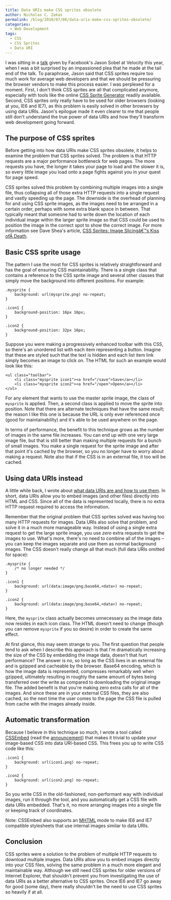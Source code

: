 ```yaml
---
title: Data URIs make CSS sprites obsolete
author: Nicholas C. Zakas
permalink: /blog/2010/07/06/data-uris-make-css-sprites-obsolete/
categories:
  - Web Development
tags:
  - CSS
  - CSS Sprites
  - Data URI
---
```

I was sitting in a [talk][1] given by Facebook's Jason Sobel at Velocity this year, when I was a bit surprised by an impassioned plea that he made at the tail end of the talk. To paraphrase, Jason said that CSS sprites require too much work for average web developers and that we should be pressuring the browser vendors to make this process easier. I was perplexed for a moment. First, I don't think CSS sprites are all that complicated anymore, especially with tools like the online [CSS Sprite Generator][2] readily available. Second, CSS sprites only really have to be used for older browsers (looking at you, IE6 and IE7), as this problem is easily solved in other browsers by using data URIs. Jason's epilogue made it even clearer to me that people still don't understand the true power of data URIs and how they'll transform web development going forward.

## The purpose of CSS sprites

Before getting into how data URIs make CSS sprites obsolete, it helps to examine the problem that CSS sprites solved. The problem is that HTTP requests are a major performance bottleneck for web pages. The more requests you have, the longer it takes your page to load and the slower it is, so every little image you load onto a page fights against you in your quest for page speed.

CSS sprites solved this problem by combining multiple images into a single file, thus collapsing all of those extra HTTP requests into a single request and vastly speeding up the page. The downside is the overhead of planning for and using CSS sprite images, as the images need to be arranged in a certain order, perhaps with some extra blank space in between. That typically meant that someone had to write down the location of each individual image within the larger sprite image so that CSS could be used to position the image in the correct spot to show the correct image. For more information see Dave Shea's article, [CSS Sprites: Image Slicingâ€™s Kiss ofÂ Death][3].

## Basic CSS sprite usage

The pattern I use the most for CSS sprites is relatively straightforward and has the goal of ensuring CSS maintainability. There is a single class that contains a reference to the CSS sprite image and several other classes that simply move the background into different positions. For example:

    .mysprite {
        background: url(mysprite.png) no-repeat;
    }
    
    .icon1 {
        background-position: 16px 16px;
    }
    
    .icon2 {
        background-position: 32px 16px;
    }

Suppose you were making a progressively enhanced toolbar with this CSS, so there's an unordered list with each item representing a button. Imagine that these are styled such that the text is hidden and each list item link simply becomes an image to click on. The HTML for such an example would look like this:

    <ul class="toolbar">
        <li class="mysprite icon1"><a href="/save">Save</a></li>
        <li class="mysprite icon2"><a href="/open">Open</a></li>
    </ul>

For any element that wants to use the master sprite image, the class of `mysprite` is applied. Then, a second class is applied to move the sprite into position. Note that there are alternate techniques that have the same result; the reason I like this one is because the URL is only ever referenced once (good for maintainability) and it's able to be used anywhere on the page.

In terms of performance, the benefit to this technique grows as the number of images in the same file increases. You can end up with one very large image file, but that is still better than making multiple requests for a bunch of small images. You make a single request for the sprite image and after that point it's cached by the browser, so you no longer have to worry about making a request. Note also that if the CSS is in an external file, it too will be cached.

## Using data URIs instead

A little while back, I wrote about [what data URIs are and how to use them][4]. In short, data URIs allow you to embed images (and other files) directly into HTML and CSS. Since all of the data is represented locally, there is no extra HTTP request required to access the information.

Remember that the original problem that CSS sprites solved was having too many HTTP requests for images. Data URIs also solve that problem, and solve it in a much more manageable way. Instead of using a single extra request to get the large sprite image, you use *zero* extra requests to get the images to use. What's more, there's no need to combine all of the images &#8211; you can keep the images separate and use them as normal background images. The CSS doesn't really change all that much (full data URIs omitted for space):

    .mysprite {
        /* no longer needed */
    }
    
    .icon1 {
        background: url(data:image/png;base64,<data>) no-repeat;
    }
    
    .icon2 {
        background: url(data:image/png;base64,<data>) no-repeat;
    }

Here, the `mysprite` class actually becomes unnecessary as the image data now resides in each icon class. The HTML doesn't need to change (though you can remove `mysprite` if you so desire) in order to create the same effect.

At first glance, this may seem strange to you. The first question that people tend to ask when I describe this approach is that I'm dramatically increasing the size of the CSS by embedding the image data, doesn't that hurt performance? The answer is no, so long as the CSS lives in an external file and is gzipped and cacheable by the browser. Base64 encoding, which is how the image data is represented, compresses remarkably well when gzipped, ultimately resulting in roughly the same amount of bytes being transferred over the write as compared to downloading the original image file. The added benefit is that you're making zero extra calls for all of the images. And since these are in your external CSS files, they are also cached, so the next time the user comes to the page the CSS file is pulled from cache with the images already inside.

## Automatic transformation

Because I believe in this technique so much, I wrote a tool called [CSSEmbed][5] (read the [announcement][6]) that makes it trivial to update your image-based CSS into data URI-based CSS. This frees you up to write CSS code like this:

    .icon1 {
        background: url(icon1.png) no-repeat;
    }
    
    .icon2 {
        background: url(icon2.png) no-repeat;
    }

So you write CSS in the old-fashioned, non-performant way with individual images, run it through the tool, and you automatically get a CSS file with data URIs embedded. That's it, no more arranging images into a single file or keeping track of coordinates.

Note: CSSEmbed also supports an [MHTML][7] mode to make IE6 and IE7 compatible stylesheets that use internal images similar to data URIs.

## Conclusion

CSS sprites were a solution to the problem of multiple HTTP requests to download multiple images. Data URIs allow you to embed images directly into your CSS files, solving the same problem in a much more elegant and maintainable way. Although we still need CSS sprites for older versions of Internet Explorer, that shouldn't prevent you from investigating the use of data URIs as a better alternative to CSS sprites. Once IE6 and IE7 go away for good (some day), there really shouldn't be the need to use CSS sprites so heavily if at all.

 [1]: http://en.oreilly.com/velocity2010/public/schedule/detail/15545
 [2]: http://css-sprit.es/
 [3]: http://www.alistapart.com/articles/sprites/
 [4]: https://humanwhocodes.com/blog/2009/10/27/data-uris-explained/
 [5]: http://github.com/nzakas/cssembed
 [6]: https://humanwhocodes.com/blog/2009/11/03/automatic-data-uri-embedding-in-css-files/
 [7]: http://en.wikipedia.org/wiki/MHTML
